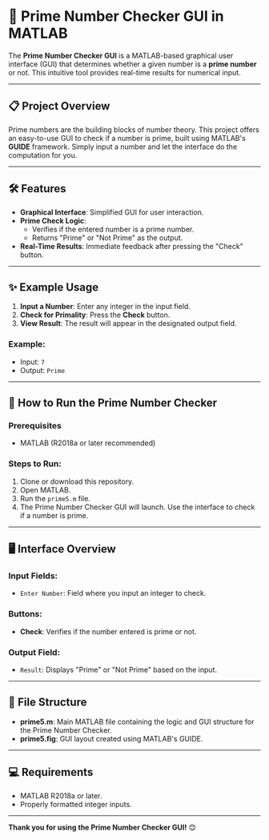 # 🔢 Prime Number Checker GUI in MATLAB

The **Prime Number Checker GUI** is a MATLAB-based graphical user interface (GUI) that determines whether a given number is a **prime number** or not. This intuitive tool provides real-time results for numerical input.

---

## 📋 Project Overview

Prime numbers are the building blocks of number theory. This project offers an easy-to-use GUI to check if a number is prime, built using MATLAB's **GUIDE** framework. Simply input a number and let the interface do the computation for you.

---

## 🛠️ Features

- **Graphical Interface**: Simplified GUI for user interaction.
- **Prime Check Logic**:
  - Verifies if the entered number is a prime number.
  - Returns "Prime" or "Not Prime" as the output.
- **Real-Time Results**: Immediate feedback after pressing the "Check" button.

---

## ✨ Example Usage

1. **Input a Number**: Enter any integer in the input field.
2. **Check for Primality**: Press the **Check** button.
3. **View Result**: The result will appear in the designated output field.

### Example:
- Input: `7`
- Output: `Prime`

---

## 🚀 How to Run the Prime Number Checker

### Prerequisites
- MATLAB (R2018a or later recommended)

### Steps to Run:
1. Clone or download this repository.
2. Open MATLAB.
3. Run the `prime5.m` file.
4. The Prime Number Checker GUI will launch. Use the interface to check if a number is prime.

---

## 🖥️ Interface Overview

### Input Fields:
- `Enter Number`: Field where you input an integer to check.

### Buttons:
- **Check**: Verifies if the number entered is prime or not.

### Output Field:
- `Result`: Displays "Prime" or "Not Prime" based on the input.

---

## 📂 File Structure

- **prime5.m**: Main MATLAB file containing the logic and GUI structure for the Prime Number Checker.
- **prime5.fig**: GUI layout created using MATLAB's GUIDE.

---

## 💻 Requirements

- MATLAB R2018a or later.
- Properly formatted integer inputs.

---

**Thank you for using the Prime Number Checker GUI!** 😊

